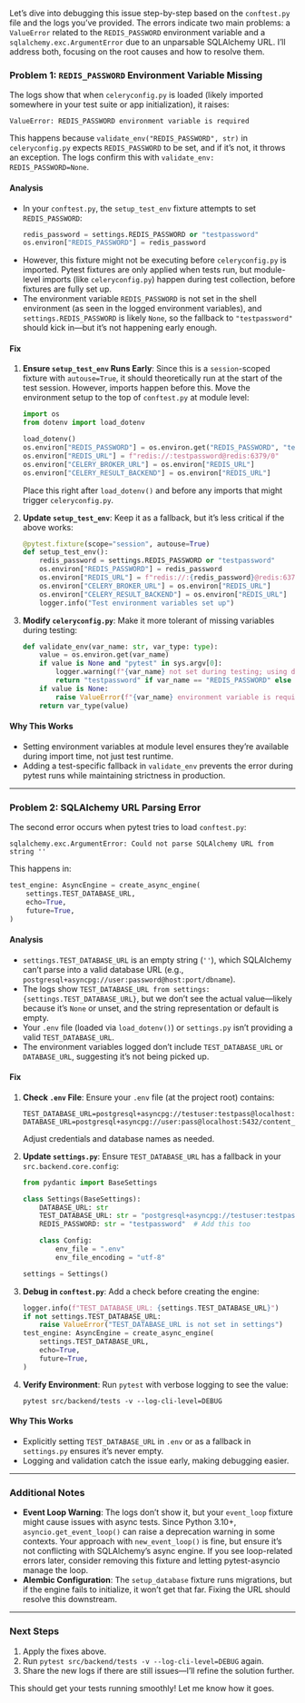 Let’s dive into debugging this issue step-by-step based on the `conftest.py` file and the logs you’ve provided. The errors indicate two main problems: a `ValueError` related to the `REDIS_PASSWORD` environment variable and a `sqlalchemy.exc.ArgumentError` due to an unparsable SQLAlchemy URL. I’ll address both, focusing on the root causes and how to resolve them.

### Problem 1: `REDIS_PASSWORD` Environment Variable Missing
The logs show that when `celeryconfig.py` is loaded (likely imported somewhere in your test suite or app initialization), it raises:

```
ValueError: REDIS_PASSWORD environment variable is required
```

This happens because `validate_env("REDIS_PASSWORD", str)` in `celeryconfig.py` expects `REDIS_PASSWORD` to be set, and if it’s not, it throws an exception. The logs confirm this with `validate_env: REDIS_PASSWORD=None`.

#### Analysis
- In your `conftest.py`, the `setup_test_env` fixture attempts to set `REDIS_PASSWORD`:
  ```python
  redis_password = settings.REDIS_PASSWORD or "testpassword"
  os.environ["REDIS_PASSWORD"] = redis_password
  ```
- However, this fixture might not be executing before `celeryconfig.py` is imported. Pytest fixtures are only applied when tests run, but module-level imports (like `celeryconfig.py`) happen during test collection, before fixtures are fully set up.
- The environment variable `REDIS_PASSWORD` is not set in the shell environment (as seen in the logged environment variables), and `settings.REDIS_PASSWORD` is likely `None`, so the fallback to `"testpassword"` should kick in—but it’s not happening early enough.

#### Fix
1. **Ensure `setup_test_env` Runs Early**: Since this is a `session`-scoped fixture with `autouse=True`, it should theoretically run at the start of the test session. However, imports happen before this. Move the environment setup to the top of `conftest.py` at module level:
   ```python
   import os
   from dotenv import load_dotenv

   load_dotenv()
   os.environ["REDIS_PASSWORD"] = os.environ.get("REDIS_PASSWORD", "testpassword")
   os.environ["REDIS_URL"] = f"redis://:testpassword@redis:6379/0"
   os.environ["CELERY_BROKER_URL"] = os.environ["REDIS_URL"]
   os.environ["CELERY_RESULT_BACKEND"] = os.environ["REDIS_URL"]
   ```
   Place this right after `load_dotenv()` and before any imports that might trigger `celeryconfig.py`.

2. **Update `setup_test_env`**: Keep it as a fallback, but it’s less critical if the above works:
   ```python
   @pytest.fixture(scope="session", autouse=True)
   def setup_test_env():
       redis_password = settings.REDIS_PASSWORD or "testpassword"
       os.environ["REDIS_PASSWORD"] = redis_password
       os.environ["REDIS_URL"] = f"redis://:{redis_password}@redis:6379/0"
       os.environ["CELERY_BROKER_URL"] = os.environ["REDIS_URL"]
       os.environ["CELERY_RESULT_BACKEND"] = os.environ["REDIS_URL"]
       logger.info("Test environment variables set up")
   ```

3. **Modify `celeryconfig.py`**: Make it more tolerant of missing variables during testing:
   ```python
   def validate_env(var_name: str, var_type: type):
       value = os.environ.get(var_name)
       if value is None and "pytest" in sys.argv[0]:
           logger.warning(f"{var_name} not set during testing; using default")
           return "testpassword" if var_name == "REDIS_PASSWORD" else None
       if value is None:
           raise ValueError(f"{var_name} environment variable is required")
       return var_type(value)
   ```

#### Why This Works
- Setting environment variables at module level ensures they’re available during import time, not just test runtime.
- Adding a test-specific fallback in `validate_env` prevents the error during pytest runs while maintaining strictness in production.

---

### Problem 2: SQLAlchemy URL Parsing Error
The second error occurs when pytest tries to load `conftest.py`:

```
sqlalchemy.exc.ArgumentError: Could not parse SQLAlchemy URL from string ''
```

This happens in:
```python
test_engine: AsyncEngine = create_async_engine(
    settings.TEST_DATABASE_URL,
    echo=True,
    future=True,
)
```

#### Analysis
- `settings.TEST_DATABASE_URL` is an empty string (`''`), which SQLAlchemy can’t parse into a valid database URL (e.g., `postgresql+asyncpg://user:password@host:port/dbname`).
- The logs show `TEST_DATABASE_URL from settings: {settings.TEST_DATABASE_URL}`, but we don’t see the actual value—likely because it’s `None` or unset, and the string representation or default is empty.
- Your `.env` file (loaded via `load_dotenv()`) or `settings.py` isn’t providing a valid `TEST_DATABASE_URL`.
- The environment variables logged don’t include `TEST_DATABASE_URL` or `DATABASE_URL`, suggesting it’s not being picked up.

#### Fix
1. **Check `.env` File**: Ensure your `.env` file (at the project root) contains:
   ```
   TEST_DATABASE_URL=postgresql+asyncpg://testuser:testpass@localhost:5432/test_content_platform
   DATABASE_URL=postgresql+asyncpg://user:pass@localhost:5432/content_platform
   ```
   Adjust credentials and database names as needed.

2. **Update `settings.py`**: Ensure `TEST_DATABASE_URL` has a fallback in your `src.backend.core.config`:
   ```python
   from pydantic import BaseSettings

   class Settings(BaseSettings):
       DATABASE_URL: str
       TEST_DATABASE_URL: str = "postgresql+asyncpg://testuser:testpass@localhost:5432/test_content_platform"
       REDIS_PASSWORD: str = "testpassword"  # Add this too

       class Config:
           env_file = ".env"
           env_file_encoding = "utf-8"

   settings = Settings()
   ```

3. **Debug in `conftest.py`**: Add a check before creating the engine:
   ```python
   logger.info(f"TEST_DATABASE_URL: {settings.TEST_DATABASE_URL}")
   if not settings.TEST_DATABASE_URL:
       raise ValueError("TEST_DATABASE_URL is not set in settings")
   test_engine: AsyncEngine = create_async_engine(
       settings.TEST_DATABASE_URL,
       echo=True,
       future=True,
   )
   ```

4. **Verify Environment**: Run `pytest` with verbose logging to see the value:
   ```
   pytest src/backend/tests -v --log-cli-level=DEBUG
   ```

#### Why This Works
- Explicitly setting `TEST_DATABASE_URL` in `.env` or as a fallback in `settings.py` ensures it’s never empty.
- Logging and validation catch the issue early, making debugging easier.

---

### Additional Notes
- **Event Loop Warning**: The logs don’t show it, but your `event_loop` fixture might cause issues with async tests. Since Python 3.10+, `asyncio.get_event_loop()` can raise a deprecation warning in some contexts. Your approach with `new_event_loop()` is fine, but ensure it’s not conflicting with SQLAlchemy’s async engine. If you see loop-related errors later, consider removing this fixture and letting pytest-asyncio manage the loop.
- **Alembic Configuration**: The `setup_database` fixture runs migrations, but if the engine fails to initialize, it won’t get that far. Fixing the URL should resolve this downstream.

---

### Next Steps
1. Apply the fixes above.
2. Run `pytest src/backend/tests -v --log-cli-level=DEBUG` again.
3. Share the new logs if there are still issues—I’ll refine the solution further.

This should get your tests running smoothly! Let me know how it goes.